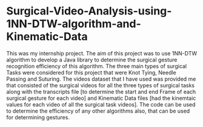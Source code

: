 # Surgical-Video-Analysis-using-1NN-DTW-algorithm-and-Kinematic-Data

This was my internship project. The aim of this project was to use 1NN-DTW algorithm to develop a Java library to determine the surgical
gesture recognition efficiency of this algorithm. The three main types of surgical Tasks were considered for this project that were 
Knot Tying, Needle Passing and Suturing. The videos dataset that I have used was provided me that consisted of the surgical videos for 
all the three types of surgical tasks along with the transcripts file [to determine the start and end Frame of each surgical gesture for 
each video] and Kinematic Data files [had the kinemtaic values for each video of all the surgical task videos]. The code can be used to determine 
the efficiency of any other algorithms also, that can be used for determining gestures.
